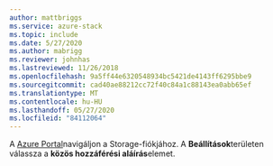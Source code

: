 ```yaml
---
author: mattbriggs
ms.service: azure-stack
ms.topic: include
ms.date: 5/27/2020
ms.author: mabrigg
ms.reviewer: johnhas
ms.lastreviewed: 11/26/2018
ms.openlocfilehash: 9a5ff44e6320548934bc5421de4143ff6295bbe9
ms.sourcegitcommit: cad40ae88212cc72f40c84a1c88143ea0abb65ef
ms.translationtype: MT
ms.contentlocale: hu-HU
ms.lasthandoff: 05/27/2020
ms.locfileid: "84112064"
---
```

A [Azure Portal](https://portal.azure.com/)navigáljon a Storage-fiókjához. A **Beállítások**területen válassza a **közös hozzáférési aláírás**elemet.

